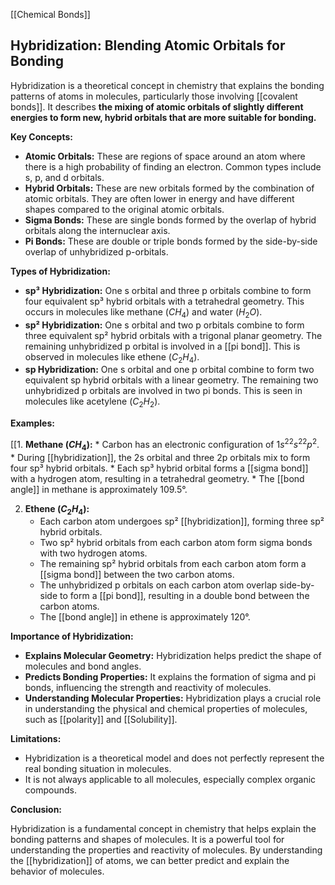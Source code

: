 [[Chemical Bonds]]
## Hybridization: Blending Atomic Orbitals for Bonding
Hybridization is a theoretical concept in chemistry that explains the bonding patterns of atoms in molecules, particularly those involving [[covalent bonds]]. It describes **the mixing of atomic orbitals of slightly different energies to form new, hybrid orbitals that are more suitable for bonding.** 

**Key Concepts:**

* **Atomic Orbitals:**  These are regions of space around an atom where there is a high probability of finding an electron. Common types include s, p, and d orbitals.
* **Hybrid Orbitals:** These are new orbitals formed by the combination of atomic orbitals. They are often lower in energy and have different shapes compared to the original atomic orbitals.
* **Sigma Bonds:**  These are single bonds formed by the overlap of hybrid orbitals along the internuclear axis.
* **Pi Bonds:** These are double or triple bonds formed by the side-by-side overlap of unhybridized p-orbitals.

**Types of Hybridization:**

* **sp³ Hybridization:** One s orbital and three p orbitals combine to form four equivalent sp³ hybrid orbitals with a tetrahedral geometry. This occurs in molecules like methane ($CH_4$) and water ($H_2O$).
* **sp² Hybridization:** One s orbital and two p orbitals combine to form three equivalent sp² hybrid orbitals with a trigonal planar geometry. The remaining unhybridized p orbital is involved in a [[pi bond]]. This is observed in molecules like ethene ($C_2H_4$).
* **sp Hybridization:** One s orbital and one p orbital combine to form two equivalent sp hybrid orbitals with a linear geometry. The remaining two unhybridized p orbitals are involved in two pi bonds. This is seen in molecules like acetylene ($C_2H_2$).

**Examples:**

[[1. **Methane ($CH_4$):**
    * Carbon has an electronic configuration of $1s^22s^22p^2$.
    * During [[hybridization]], the 2s orbital and three 2p orbitals mix to form four sp³ hybrid orbitals.
    * Each sp³ hybrid orbital forms a [[sigma bond]] with a hydrogen atom, resulting in a tetrahedral geometry.
    * The [[bond angle]] in methane is approximately 109.5°.

2. **Ethene ($C_2H_4$):**
    * Each carbon atom undergoes sp² [[hybridization]], forming three sp² hybrid orbitals.
    * Two sp² hybrid orbitals from each carbon atom form sigma bonds with two hydrogen atoms.
    * The remaining sp² hybrid orbitals from each carbon atom form a [[sigma bond]] between the two carbon atoms.
    * The unhybridized p orbitals on each carbon atom overlap side-by-side to form a [[pi bond]], resulting in a double bond between the carbon atoms.
    * The [[bond angle]] in ethene is approximately 120°.

**Importance of Hybridization:**

* **Explains Molecular Geometry:** Hybridization helps predict the shape of molecules and bond angles.
* **Predicts Bonding Properties:** It explains the formation of sigma and pi bonds, influencing the strength and reactivity of molecules.
* **Understanding Molecular Properties:** Hybridization plays a crucial role in understanding the physical and chemical properties of molecules, such as [[polarity]] and [[Solubility]].

**Limitations:**

* Hybridization is a theoretical model and does not perfectly represent the real bonding situation in molecules.
* It is not always applicable to all molecules, especially complex organic compounds.

**Conclusion:**

Hybridization is a fundamental concept in chemistry that helps explain the bonding patterns and shapes of molecules. It is a powerful tool for understanding the properties and reactivity of molecules. By understanding the [[hybridization]] of atoms, we can better predict and explain the behavior of molecules.
